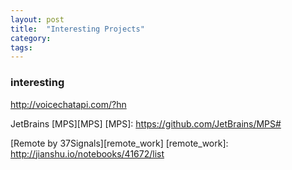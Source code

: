 ```yaml
---
layout: post
title:  "Interesting Projects"
category: 
tags: 
---
```



### interesting

http://voicechatapi.com/?hn


JetBrains [MPS][MPS]
[MPS]: https://github.com/JetBrains/MPS#


[Remote by 37Signals][remote_work]
[remote_work]: http://jianshu.io/notebooks/41672/list

